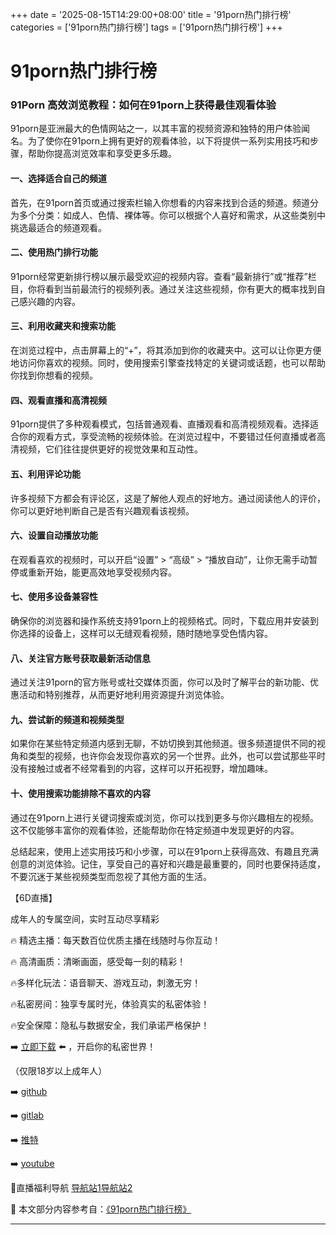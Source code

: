 +++
date = '2025-08-15T14:29:00+08:00'
title = '91porn热门排行榜'
categories = ['91porn热门排行榜']
tags = ['91porn热门排行榜']
+++

# 91porn热门排行榜

### 91Porn 高效浏览教程：如何在91porn上获得最佳观看体验

91porn是亚洲最大的色情网站之一，以其丰富的视频资源和独特的用户体验闻名。为了使你在91porn上拥有更好的观看体验，以下将提供一系列实用技巧和步骤，帮助你提高浏览效率和享受更多乐趣。

#### 一、选择适合自己的频道
首先，在91porn首页或通过搜索栏输入你想看的内容来找到合适的频道。频道分为多个分类：如成人、色情、裸体等。你可以根据个人喜好和需求，从这些类别中挑选最适合的频道观看。

#### 二、使用热门排行功能
91porn经常更新排行榜以展示最受欢迎的视频内容。查看“最新排行”或“推荐”栏目，你将看到当前最流行的视频列表。通过关注这些视频，你有更大的概率找到自己感兴趣的内容。

#### 三、利用收藏夹和搜索功能
在浏览过程中，点击屏幕上的“+”，将其添加到你的收藏夹中。这可以让你更方便地访问你喜欢的视频。同时，使用搜索引擎查找特定的关键词或话题，也可以帮助你找到你想看的视频。

#### 四、观看直播和高清视频
91porn提供了多种观看模式，包括普通观看、直播观看和高清视频观看。选择适合你的观看方式，享受流畅的视频体验。在浏览过程中，不要错过任何直播或者高清视频，它们往往提供更好的视觉效果和互动性。

#### 五、利用评论功能
许多视频下方都会有评论区，这是了解他人观点的好地方。通过阅读他人的评价，你可以更好地判断自己是否有兴趣观看该视频。

#### 六、设置自动播放功能
在观看喜欢的视频时，可以开启“设置” > “高级” > “播放自动”，让你无需手动暂停或重新开始，能更高效地享受视频内容。

#### 七、使用多设备兼容性
确保你的浏览器和操作系统支持91porn上的视频格式。同时，下载应用并安装到你选择的设备上，这样可以无缝观看视频，随时随地享受色情内容。

#### 八、关注官方账号获取最新活动信息
通过关注91porn的官方账号或社交媒体页面，你可以及时了解平台的新功能、优惠活动和特别推荐，从而更好地利用资源提升浏览体验。

#### 九、尝试新的频道和视频类型
如果你在某些特定频道内感到无聊，不妨切换到其他频道。很多频道提供不同的视角和类型的视频，也许你会发现你喜欢的另一个世界。此外，也可以尝试那些平时没有接触过或者不经常看到的内容，这样可以开拓视野，增加趣味。

#### 十、使用搜索功能排除不喜欢的内容
通过在91porn上进行关键词搜索或浏览，你可以找到更多与你兴趣相左的视频。这不仅能够丰富你的观看体验，还能帮助你在特定频道中发现更好的内容。

总结起来，使用上述实用技巧和小步骤，可以在91porn上获得高效、有趣且充满创意的浏览体验。记住，享受自己的喜好和兴趣是最重要的，同时也要保持适度，不要沉迷于某些视频类型而忽视了其他方面的生活。

【6D直播】

 成年人的专属空间，实时互动尽享精彩

🔥 精选主播：每天数百位优质主播在线随时与你互动！

🔥 高清画质：清晰画面，感受每一刻的精彩！

🔥多样化玩法：语音聊天、游戏互动，刺激无穷！

🔥私密房间：独享专属时光，体验真实的私密体验！

🔥安全保障：隐私与数据安全，我们承诺严格保护！

➡️ [立即下载](https://down123.s3.ap-east-1.amazonaws.com/down/down.html?channelCode=blog) ⬅️ ，开启你的私密世界！

 （仅限18岁以上成年人）

➡️ [github](https://aldult-live.github.io/)

➡️ [gitlab](https://seo-09598d.gitlab.io/)

➡️ [推特](https://x.com/wegame33)

➡️ [youtube](https://www.youtube.com/@6Dlive)

🔞直播福利导航   [导航站1](https://webstack-86085a.gitlab.io/)[导航站2](https://onlygit123-2.github.io/)

📘 本文部分内容参考自：[《91porn热门排行榜》](https://webstack-hugo-8.pages.dev/)

---
